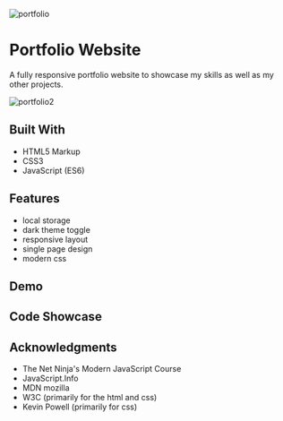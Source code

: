 
![portfolio](https://user-images.githubusercontent.com/115553545/196440786-4a6de051-4f08-4e43-af72-61a53c1e151b.gif)

# Portfolio Website

A fully responsive portfolio website to showcase my skills as well as my other projects.

![portfolio2](https://user-images.githubusercontent.com/115553545/196458025-1b34e430-07f2-4f33-ad95-e6a624610a25.gif)


## Built With

- HTML5 Markup
- CSS3
- JavaScript (ES6)

## Features

- local storage
- dark theme toggle
- responsive layout
- single page design
- modern css

## Demo


## Code Showcase


## Acknowledgments

- The Net Ninja's Modern JavaScript Course
- JavaScript.Info
- MDN mozilla
- W3C (primarily for the html and css)
- Kevin Powell (primarily for css)
